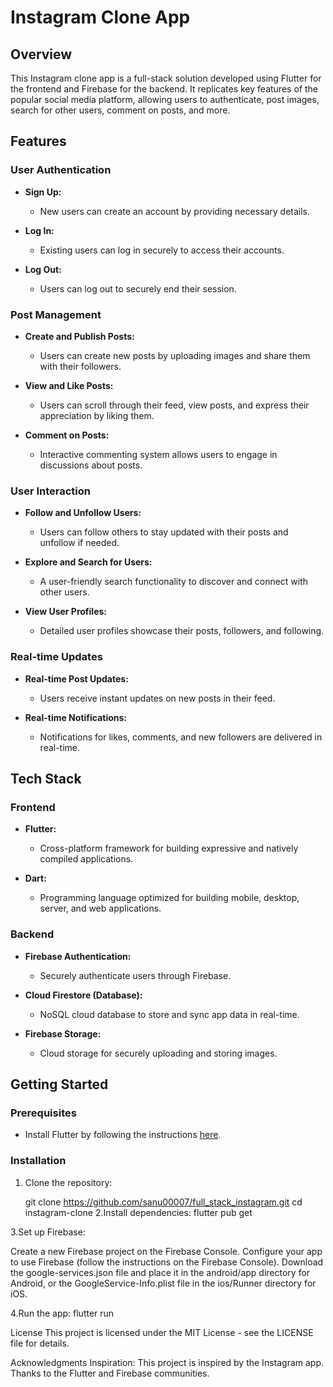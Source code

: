 # Instagram Clone App



## Overview

This Instagram clone app is a full-stack solution developed using Flutter for the frontend and Firebase for the backend. It replicates key features of the popular social media platform, allowing users to authenticate, post images, search for other users, comment on posts, and more.

## Features

### User Authentication

- **Sign Up:**
  - New users can create an account by providing necessary details.

- **Log In:**
  - Existing users can log in securely to access their accounts.

- **Log Out:**
  - Users can log out to securely end their session.

### Post Management

- **Create and Publish Posts:**
  - Users can create new posts by uploading images and share them with their followers.

- **View and Like Posts:**
  - Users can scroll through their feed, view posts, and express their appreciation by liking them.

- **Comment on Posts:**
  - Interactive commenting system allows users to engage in discussions about posts.

### User Interaction

- **Follow and Unfollow Users:**
  - Users can follow others to stay updated with their posts and unfollow if needed.

- **Explore and Search for Users:**
  - A user-friendly search functionality to discover and connect with other users.

- **View User Profiles:**
  - Detailed user profiles showcase their posts, followers, and following.

### Real-time Updates

- **Real-time Post Updates:**
  - Users receive instant updates on new posts in their feed.

- **Real-time Notifications:**
  - Notifications for likes, comments, and new followers are delivered in real-time.

## Tech Stack

### Frontend

- **Flutter:**
  - Cross-platform framework for building expressive and natively compiled applications.

- **Dart:**
  - Programming language optimized for building mobile, desktop, server, and web applications.

### Backend

- **Firebase Authentication:**
  - Securely authenticate users through Firebase.

- **Cloud Firestore (Database):**
  - NoSQL cloud database to store and sync app data in real-time.

- **Firebase Storage:**
  - Cloud storage for securely uploading and storing images.

## Getting Started

### Prerequisites

- Install Flutter by following the instructions [here](https://flutter.dev/docs/get-started/install).

### Installation

1. Clone the repository:

   git clone https://github.com/sanu00007/full_stack_instagram.git
   cd instagram-clone
2.Install dependencies:
flutter pub get

3.Set up Firebase:

Create a new Firebase project on the Firebase Console.
Configure your app to use Firebase (follow the instructions on the Firebase Console).
Download the google-services.json file and place it in the android/app directory for Android, or the GoogleService-Info.plist file in the ios/Runner directory for iOS.

4.Run the app:
flutter run


License
This project is licensed under the MIT License - see the LICENSE file for details.

Acknowledgments
Inspiration: This project is inspired by the Instagram app.
Thanks to the Flutter and Firebase communities.
